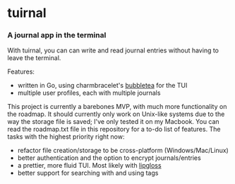 <h1>tuirnal</h1>
<h3>A journal app in the terminal</h3>


With tuirnal, you can can write and read journal entries without having to leave the terminal.

Features:
- written in Go, using charmbracelet's [bubbletea](https://github.com/charmbracelet/bubbletea) for the TUI
- multiple user profiles, each with multiple journals

This project is currently a barebones MVP, with much more functionality on the roadmap.
It should currently only work on Unix-like systems due to the way the storage file is saved; I've only tested it on my Macbook.
You can read the roadmap.txt file in this repository for a to-do list of features.
The tasks with the highest priority right now:
- refactor file creation/storage to be cross-platform (Windows/Mac/Linux)
- better authentication and the option to encrypt journals/entries
- a prettier, more fluid TUI. Most likely with [lipgloss](https://github.com/charmbracelet/lipgloss)
- better support for searching with and using tags
